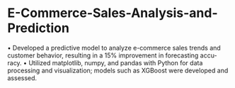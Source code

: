 # E-Commerce-Sales-Analysis-and-Prediction
• Developed a predictive model to analyze e-commerce sales trends and customer behavior, resulting in a 15% improvement in forecasting accu- racy.  • Utilized matplotlib, numpy, and pandas with Python for data processing and visualization; models such as XGBoost were developed and assessed. 
